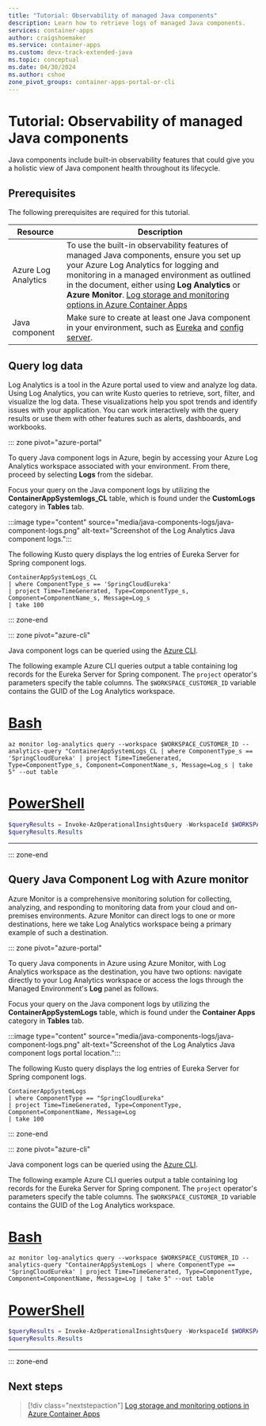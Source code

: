 ```yaml
---
title: "Tutorial: Observability of managed Java components"
description: Learn how to retrieve logs of managed Java components.
services: container-apps
author: craigshoemaker
ms.service: container-apps
ms.custom: devx-track-extended-java
ms.topic: conceptual
ms.date: 04/30/2024
ms.author: cshoe
zone_pivot_groups: container-apps-portal-or-cli
---
```


# Tutorial: Observability of managed Java components

Java components include built-in observability features that could give you a holistic view of Java component health throughout its lifecycle.

## Prerequisites

The following prerequisites are required for this tutorial.

| Resource | Description |
|---|---|
| Azure Log Analytics | To use the built-in observability features of managed Java components, ensure you set up your Azure Log Analytics for logging and monitoring in a managed environment as outlined in the document, either using **Log Analytics** or **Azure Monitor**. [Log storage and monitoring options in Azure Container Apps](log-options.md) |
| Java component | Make sure to create at least one Java component in your environment, such as [Eureka](java-eureka-server.md) and [config server](java-config-server.md). |

## Query log data

Log Analytics is a tool in the Azure portal used to view and analyze log data. Using Log Analytics, you can write Kusto queries to retrieve, sort, filter, and visualize the log data. These visualizations help you spot trends and identify issues with your application. You can work interactively with the query results or use them with other features such as alerts, dashboards, and workbooks.

::: zone pivot="azure-portal"

To query Java component logs in Azure, begin by accessing your Azure Log Analytics workspace associated with your environment. From there, proceed by selecting **Logs** from the sidebar.

Focus your query on the Java component logs by utilizing the **ContainerAppSystemlogs_CL** table, which is found under the **CustomLogs** category in **Tables** tab.

:::image type="content" source="media/java-components-logs/java-component-logs.png" alt-text="Screenshot of the Log Analytics Java component logs.":::

The following Kusto query displays the log entries of Eureka Server for Spring component logs.

```kusto
ContainerAppSystemLogs_CL
| where ComponentType_s == 'SpringCloudEureka'
| project Time=TimeGenerated, Type=ComponentType_s, Component=ComponentName_s, Message=Log_s
| take 100
```

::: zone-end

::: zone pivot="azure-cli"

Java component logs can be queried using the [Azure CLI](/cli/azure/monitor/log-analytics).

The following example Azure CLI queries output a table containing log records for the Eureka Server for Spring component. The `project` operator's parameters specify the table columns. The `$WORKSPACE_CUSTOMER_ID` variable contains the GUID of the Log Analytics workspace.

# [Bash](#tab/bash)

```azurecli
az monitor log-analytics query --workspace $WORKSPACE_CUSTOMER_ID --analytics-query "ContainerAppSystemLogs_CL | where ComponentType_s == 'SpringCloudEureka' | project Time=TimeGenerated, Type=ComponentType_s, Component=ComponentName_s, Message=Log_s | take 5" --out table
```

# [PowerShell](#tab/powershell)

```powershell
$queryResults = Invoke-AzOperationalInsightsQuery -WorkspaceId $WORKSPACE_CUSTOMER_ID -Query "ContainerAppSystemLogs_CL | where ComponentType_s == 'SpringCloudEureka' | project Time=TimeGenerated, Type=ComponentType_s, Component=ComponentName_s, Message=Log_s | take 5"
$queryResults.Results
```

---

::: zone-end

## Query Java Component Log with Azure monitor

Azure Monitor is a comprehensive monitoring solution for collecting, analyzing, and responding to monitoring data from your cloud and on-premises environments. Azure Monitor can direct logs to one or more destinations, here we take Log Analytics workspace being a primary example of such a destination.

::: zone pivot="azure-portal"

To query Java components in Azure using Azure Monitor, with Log Analytics workspace as the destination, you have two options: navigate directly to your Log Analytics workspace or access the logs through the Managed Environment's **Log** panel as follows.

Focus your query on the Java component logs by utilizing the **ContainerAppSystemLogs** table, which is found under the **Container Apps** category in **Tables** tab.

:::image type="content" source="media/java-components-logs/java-component-logs.png" alt-text="Screenshot of the Log Analytics Java component logs portal location.":::

The following Kusto query displays the log entries of Eureka Server for Spring component logs.

```kusto
ContainerAppSystemLogs
| where ComponentType == "SpringCloudEureka"
| project Time=TimeGenerated, Type=ComponentType, Component=ComponentName, Message=Log
| take 100
```

::: zone-end

::: zone pivot="azure-cli"

Java component logs can be queried using the [Azure CLI](/cli/azure/monitor/log-analytics).

The following example Azure CLI queries output a table containing log records for the Eureka Server for Spring component. The `project` operator's parameters specify the table columns. The `$WORKSPACE_CUSTOMER_ID` variable contains the GUID of the Log Analytics workspace.

# [Bash](#tab/bash)

```azurecli
az monitor log-analytics query --workspace $WORKSPACE_CUSTOMER_ID --analytics-query "ContainerAppSystemLogs | where ComponentType == 'SpringCloudEureka' | project Time=TimeGenerated, Type=ComponentType, Component=ComponentName, Message=Log | take 5" --out table
```

# [PowerShell](#tab/powershell)

```powershell
$queryResults = Invoke-AzOperationalInsightsQuery -WorkspaceId $WORKSPACE_CUSTOMER_ID -Query "ContainerAppSystemLogs | where ComponentType == 'SpringCloudEureka' | project Time=TimeGenerated, Type=ComponentType, Component=ComponentName, Message=Log | take 5"
$queryResults.Results
```

---

::: zone-end

## Next steps

> [!div class="nextstepaction"]
> [Log storage and monitoring options in Azure Container Apps](log-options.md)